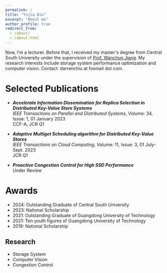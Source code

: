 ```yaml
---
permalink: /
title: "Yujia Qiu"
excerpt: "About me"
author_profile: true
redirect_from: 
  - /about/
  - /about.html
---
```

Now, I’m a lecturer. Before that, I received my master's degree from Central South University under the supervision of [Prof. Wanchun Jiang](https://faculty.csu.edu.cn/jiangwanchun/en/index.htm). My research interests include storage system performance optimization and computer vision. Contact: darrenchiu at foxmail dot com.



Selected Publications
======
* ___Accelerate Information Dissemination for Replica Selection in Distributed Key-Value Store Systems___ \
_IEEE Transactions on Parallel and Distributed Systems_, Volume: 34, Issue: 1, 01 January 2023 \
CCF-A, JCR Q1


* ___Adaptive Multiget Scheduling algorithm for Distributed Key-Value Stores___ \
_IEEE Transactions on Cloud Computing_, Volume: 11, Issue: 3, 01 July-Sept. 2023 \
JCR Q1

* ___Proactive Congestion Control for High SSD Performance___ \
Under Review


Awards
======
* 2024: Outstanding Graduate of Central South University
* 2023: National Scholarship 
* 2021: Outstanding Graduate of Guangdong University of Technology
* 2021: Ten youth figures of Guangdong University of Technology
* 2019: National Scholarship 




Research
------
* Storage System
* Computer Vision
* Congestion Control
